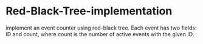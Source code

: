 # Red-Black-Tree-implementation
implement an event counter using red-black tree. Each event has two fields: ID and count, where count is the number of active events with the given ID.
